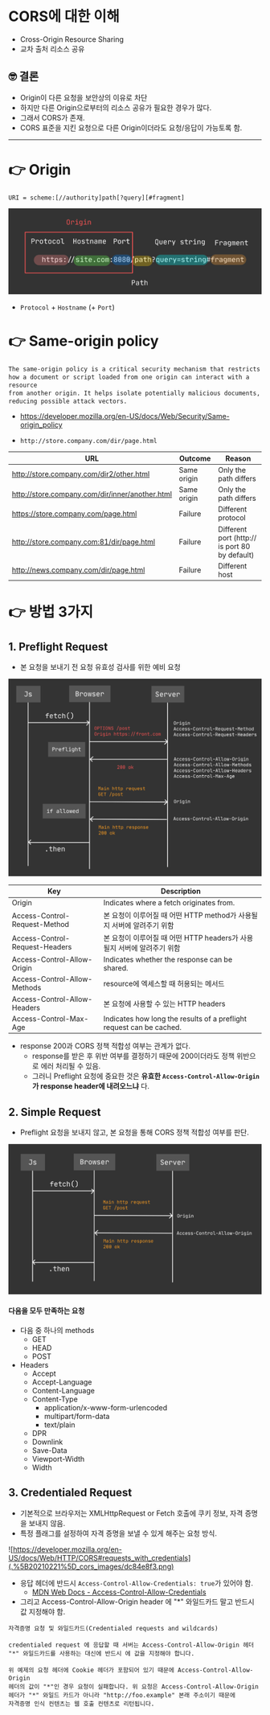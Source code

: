 # CORS에 대한 이해
- Cross-Origin Resource Sharing
- 교차 출처 리소스 공유

## 🤓 결론
- Origin이 다른 요청을 보안상의 이유로 차단
- 하지만 다른 Origin으로부터의 리소스 공유가 필요한 경우가 많다.
- 그래서 CORS가 존재.
- CORS 표준을 지킨 요청으로 다른 Origin이더라도 요청/응답이 가능토록 함.

---

# 👉 Origin
```text
URI = scheme:[//authority]path[?query][#fragment]
```
![url](.%5B20210221%5D_cors_images/6c43cbd3.png)
- `Protocol` + `Hostname` (+ `Port`)

# 👉 Same-origin policy
```text
The same-origin policy is a critical security mechanism that restricts 
how a document or script loaded from one origin can interact with a resource 
from another origin. It helps isolate potentially malicious documents, 
reducing possible attack vectors.
```
* https://developer.mozilla.org/en-US/docs/Web/Security/Same-origin_policy

- `http://store.company.com/dir/page.html`
  
| URL	                                            | Outcome     | Reason                                         |
|-------------------------------------------------|-------------|------------------------------------------------|
| http://store.company.com/dir2/other.html        | Same origin | Only the path differs                          |
| http://store.company.com/dir/inner/another.html | Same origin | Only the path differs                          |
| https://store.company.com/page.html             | Failure     | Different protocol                             |
| http://store.company.com:81/dir/page.html       | Failure     | Different port (http:// is port 80 by default) |
| http://news.company.com/dir/page.html           | Failure     | Different host                                 |

# 👉 방법 3가지

## 1. Preflight Request
- 본 요청을 보내기 전 요청 유효성 검사를 위한 예비 요청

![Preflight Request](.%5B20210221%5D_cors_images/4a1fa36c.png)

| Key                            | Description                                                          |
|--------------------------------|----------------------------------------------------------------------|
| Origin                         | Indicates where a fetch originates from.                             |
| Access-Control-Request-Method  | 본 요청이 이루어질 때 어떤 HTTP method가 사용될지 서버에 알려주기 위함                        |
| Access-Control-Request-Headers | 본 요청이 이루어질 때 어떤 HTTP headers가 사용될지 서버에 알려주기 위함                       |
| Access-Control-Allow-Origin    | Indicates whether the response can be shared.                        |
| Access-Control-Allow-Methods   | resource에 엑세스할 때 허용되는 메서드                                            |
| Access-Control-Allow-Headers   | 본 요청에 사용할 수 있는 HTTP headers                                          |
| Access-Control-Max-Age         | Indicates how long the results of a preflight request can be cached. |

- response 200과 CORS 정책 적합성 여부는 관계가 없다.
  - response를 받은 후 위반 여부를 결정하기 때문에 200이더라도 정책 위반으로 에러 처리될 수 있음.
  - 그러니 Preflight 요청에 중요한 것은 
    **유효한 `Access-Control-Allow-Origin`가 response header에 내려오느냐** 다.

## 2. Simple Request
- Preflight 요청을 보내지 않고, 본 요청을 통해 CORS 정책 적합성 여부를 판단.

![Simple Request](.%5B20210221%5D_cors_images/a75f5b05.png)

#### 다음을 모두 만족하는 요청
- 다음 중 하나의 methods
  - GET
  - HEAD
  - POST
- Headers
  - Accept
  - Accept-Language
  - Content-Language
  - Content-Type
    - application/x-www-form-urlencoded
    - multipart/form-data
    - text/plain
  - DPR
  - Downlink
  - Save-Data
  - Viewport-Width
  - Width

## 3. Credentialed Request
- 기본적으로 브라우저는 XMLHttpRequest or Fetch 호출에 쿠키 정보, 자격 증명을 보내지 않음.
- 특정 플래그를 설정하여 자격 증명을 보낼 수 있게 해주는 요청 방식.

![https://developer.mozilla.org/en-US/docs/Web/HTTP/CORS#requests_with_credentials](.%5B20210221%5D_cors_images/dc84e8f3.png)

- 응답 헤더에 반드시 `Access-Control-Allow-Credentials: true`가 있어야 함.
  - [MDN Web Docs - Access-Control-Allow-Credentials](https://developer.mozilla.org/en-US/docs/Web/HTTP/Headers/Access-Control-Allow-Credentials)
- 그리고 Access-Control-Allow-Origin header 에 "*" 와일드카드 말고 반드시 값 지정해야 함.
```text
자격증명 요청 및 와일드카드(Credentialed requests and wildcards)

credentialed request 에 응답할 때 서버는 Access-Control-Allow-Origin 헤더 
"*" 와일드카드를 사용하는 대신에 반드시 에 값을 지정해야 합니다.

위 예제의 요청 헤더에 Cookie 헤더가 포함되어 있기 때문에 Access-Control-Allow-Origin
헤더의 값이 "*"인 경우 요청이 실패합니다. 위 요청은 Access-Control-Allow-Origin 
헤더가 "*" 와일드 카드가 아니라 "http://foo.example" 본래 주소이기 때문에 
자격증명 인식 컨텐츠는 웹 호출 컨텐츠로 리턴됩니다.
```
